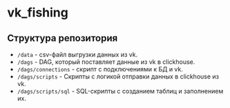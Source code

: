 # vk_fishing

## **Структура репозитория**

- `/data` - csv-файл выгрузки данных из vk.
- `/dags` - DAG, который поставляет данные из vk в clickhouse.
- `/dags/connections` - скрипт с подключениями к БД и vk.
- `/dags/scripts` - Скрипты с логикой отправки данных в clickhouse из vk.
- `/dags/scripts/sql` - SQL-скрипты с созданием таблиц и заполнением их.

